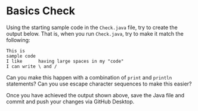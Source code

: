 # Basics Check

Using the starting sample code in the `Check.java` file, try to create the output below. That is, when you run `Check.java`, try to make it match the following:

```
This is
sample code
I like      having large spaces in my "code"
I can write \ and /
```

Can you make this happen with a combination of `print` and `println` statements? Can you use escape character sequences to make this easier?

Once you have achieved the output shown above, save the Java file and commit and push your changes via GitHub Desktop.
